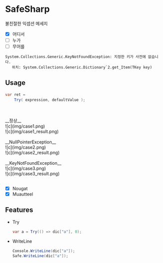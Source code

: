 SafeSharp
====

불친절한 익셉션 메세지<br>
* [x] 어디서
* [ ] 누가
* [ ] 무어를

```
System.Collections.Generic.KeyNotFoundException: 지정한 키가 사전에 없습니다.
   위치: System.Collections.Generic.Dictionary`2.get_Item(TKey key)
```

Usage
----
```cs
var ret =
    Try( expression, defaultValue );
```
<br>
<br>
__정상__<br>
![c](img/case1.png)<br>
![c](img/case1_result.png)<br>
<br>
__NullPointerException__<br>
![c](img/case2.png)<br>
![c](img/case2_result.png)<br>
<br>
__KeyNotFoundException__<br>
![c](img/case3.png)<br>
![c](img/case3_result.png)<br>
<br>

* [x] Nougat
* [x] Muautteel 

Features
----

* Try

    ```cs
    var a = Try(() => dic["a"], 0);
    ```
    
* WriteLine

    ```cs
    Console.WriteLine(dic["a"]);
    Safe.WriteLine(dic["a"]);
    ```

